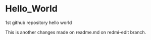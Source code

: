 # Hello_World
1st github repository hello world

This is another changes made on readme.md on redmi-edit branch.
